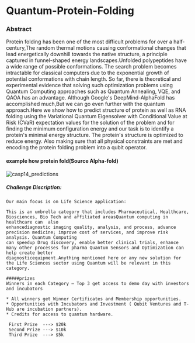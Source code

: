 # Quantum-Protein-Folding
### Abstract
Protein folding has been one of the most difficult problems for over a half-century,The
random thermal motions causing conformational changes that lead energetically
downhill towards the native structure, a principle captured in funnel-shaped energy
landscapes.Unfolded polypeptides have a wide range of possible conformations. The
search problem becomes intractable for classical computers due to the exponential
growth of potential conformations with chain length. So far, there is theoretical and
experimental evidence that solving such optimization problems using Quantum
Computing approaches such as Quantum Annealing, VQE, and QAOA has an
advantage. Although Google's DeepMind-AlphaFold has accomplished much,But we
can go even further with the quantum approach.Here we show how to predict structure
of protein as well as RNA folding using the Variational Quantum Eigensolver with
Conditional Value at Risk (CVaR) expectation values for the solution of the problem and
for finding the minimum configuration energy and our task is to identify a protein's
minimal energy structure. The protein's structure is optimized to reduce energy. Also
making sure that all physical constraints are met and encoding the protein folding
problem into a qubit operator.

#### example how protein fold(Source Alpha-fold)
![casp14_predictions](https://user-images.githubusercontent.com/79074817/193454419-84a2358e-a6e2-4e39-b39d-cc06c64eb2c1.gif)

##### Challenge Discription:
``` The Hackathon is assciated with Quantum Science and Technology Hackathon from QETCI(Quantum Ecosystem Technology Council of India) 
Our main focus is on Life Science application:

This is an umbrella category that includes Pharmaceutical, Healthcare, Biosciences, Bio Tech and affiliated areasQuantum computing in healthcare can  also 
enhancediagnostic imaging quality, analysis, and process, advance precision medicine; improve cost of services, and improve risk analysis. Quantum Computing
can speedup Drug discovery, enable better clinical trials, enhance many other processes for pharma Quantum Sensors and Optimization can help create better
diagnosticequipment.Anything mentioned here or any new solution for the Life Sciences sector using Quantum will be relevant in this category.

#####prizes
Winners in each Category – Top 3 get access to demo day with investors and incubators

* All winners get Winner Certificates and Membership opportunities.
* Opportunities with Incubators and Investment ( Qubit Ventures and T-Hub are incubation partners).
* Credits for access to quantum hardware.

 First Prize  ---> $20k
 Second Prize ---> $10k
 Third Prize  ---> $5k
